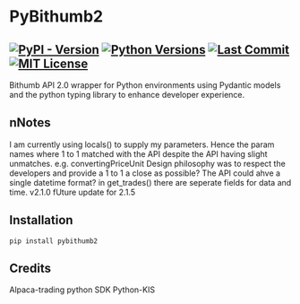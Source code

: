 # PyBithumb2
[![PyPI - Version](https://img.shields.io/pypi/v/pybithumb2.svg)](https://pypi.org/project/pybithumb2)
[![Python Versions](https://img.shields.io/pypi/pyversions/pybithumb2.svg)](https://www.python.org/downloads/)
[![Last Commit](https://img.shields.io/github/last-commit/kahngjoonkoh/pybithumb2)](https://github.com/CoderGamester/mcp-unity/commits/main)
[![MIT License](https://img.shields.io/badge/License-MIT-green.svg)](https://opensource.org/licenses/MIT)
---
Bithumb API 2.0 wrapper for Python environments using Pydantic models and the python typing library to enhance developer experience.

## nNotes
I am currently using locals() to supply my parameters. Hence the param names where 1 to 1 matched with the API despite the API having slight unmatches. e.g. convertingPriceUnit
Design philosophy was to respect the developers and provide a 1 to 1 a close as possible?
The API could ahve a single datetime format? in get_trades() there are seperate fields for data and time.
v2.1.0
fUture update for 2.1.5
## Installation
`pip install pybithumb2`

## Credits
Alpaca-trading python SDK
Python-KIS